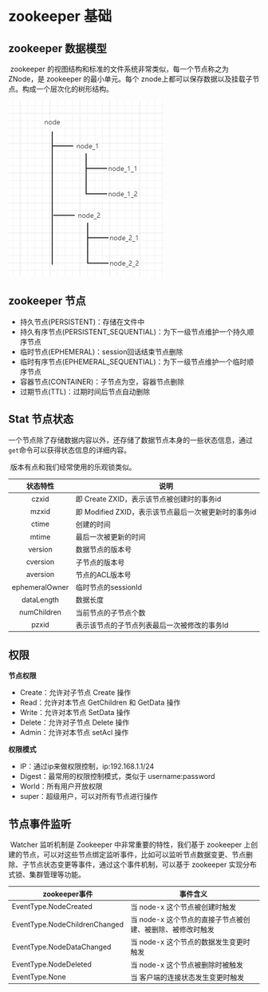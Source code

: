 # zookeeper 基础

## zookeeper 数据模型

​		zookeeper 的视图结构和标准的文件系统非常类似，每一个节点称之为 ZNode，是 zookeeper 的最小单元。每个 znode上都可以保存数据以及挂载子节点。构成一个层次化的树形结构。

![1587885581335](../../img/zookeeper/zk-1.png)

## zookeeper 节点

- 持久节点(PERSISTENT)：存储在文件中
- 持久有序节点(PERSISTENT_SEQUENTIAL)：为下一级节点维护一个持久顺序节点
- 临时节点(EPHEMERAL)：session回话结束节点删除
- 临时有序节点(EPHEMERAL_SEQUENTIAL)：为下一级节点维护一个临时顺序节点
- 容器节点(CONTAINER)：子节点为空，容器节点删除
- 过期节点(TTL)：过期时间后节点自动删除



## Stat 节点状态

​		一个节点除了存储数据内容以外，还存储了数据节点本身的一些状态信息，通过`get`命令可以获得状态信息的详细内容。

​		版本有点和我们经常使用的乐观锁类似。

|    状态特性    | 说明                                                 |
| :------------: | ---------------------------------------------------- |
|     czxid      | 即 Create ZXID，表示该节点被创建时的事务id           |
|     mzxid      | 即 Modified ZXID，表示该节点最后一次被更新时的事务id |
|     ctime      | 创建的时间                                           |
|     mtime      | 最后一次被更新的时间                                 |
|    version     | 数据节点的版本号                                     |
|    cversion    | 子节点的版本号                                       |
|    aversion    | 节点的ACL版本号                                      |
| ephemeralOwner | 临时节点的sessionId                                  |
|   dataLength   | 数据长度                                             |
|  numChildren   | 当前节点的子节点个数                                 |
|     pzxid      | 表示该节点的子节点列表最后一次被修改的事务Id         |



## 权限

**节点权限**

- Create：允许对子节点 Create 操作 
- Read：允许对本节点 GetChildren 和 GetData 操作 
- Write：允许对本节点 SetData 操作 
- Delete：允许对子节点 Delete 操作 
- Admin：允许对本节点 setAcl 操作

**权限模式**

- IP：通过ip来做权限控制，ip:192.168.1.1/24
- Digest：最常用的权限控制模式，类似于 username:password
- World：所有用户开放权限
- super：超级用户，可以对所有节点进行操作





## 节点事件监听



​		Watcher 监听机制是 Zookeeper 中非常重要的特性，我们基于 zookeeper 上创建的节点，可以对这些节点绑定监听事件，比如可以监听节点数据变更、节点删除、子节点状态变更等事件，通过这个事件机制，可以基于 zookeeper 实现分布式锁、集群管理等功能。



| zookeeper事件                 | 事件含义                                                   |
| ----------------------------- | ---------------------------------------------------------- |
| EventType.NodeCreated         | 当 node-x 这个节点被创建时触发                             |
| EventType.NodeChildrenChanged | 当 node-x 这个节点的直接子节点被创建、被删除、被修改时触发 |
| EventType.NodeDataChanged     | 当 node-x 这个节点的数据发生变更时触发                     |
| EventType.NodeDeleted         | 当 node-x 这个节点被删除时被触发                           |
| EventType.None                | 当 客户端的连接状态发生变更时触发                          |

















